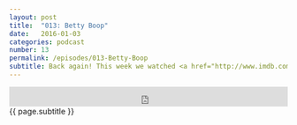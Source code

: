 ```yaml
---
layout: post
title:  "013: Betty Boop"
date:   2016-01-03
categories: podcast
number: 13
permalink: /episodes/013-Betty-Boop
subtitle: Back again! This week we watched <a href="http://www.imdb.com/title/tt1959332/?ref_=fn_al_tt_1" target="_blank">American Mary</a>! We talk feminism, body modification, the medical world and fake bodies on Eddy B's Instagram. Jeff also reveals that the Soska Twins may have given us the meaning of true love. <a href="/audible" target="_blank">Click here</a> to get a free audiobook and support the show!
---
```


<iframe frameborder='0' height='36px' scrolling='no' seamless src='https://simplecast.fm/e/23906?style=dark' width='100%'></iframe>

<br>
<span class="episode_text">
{{ page.subtitle }}
</span>
<br><br>
